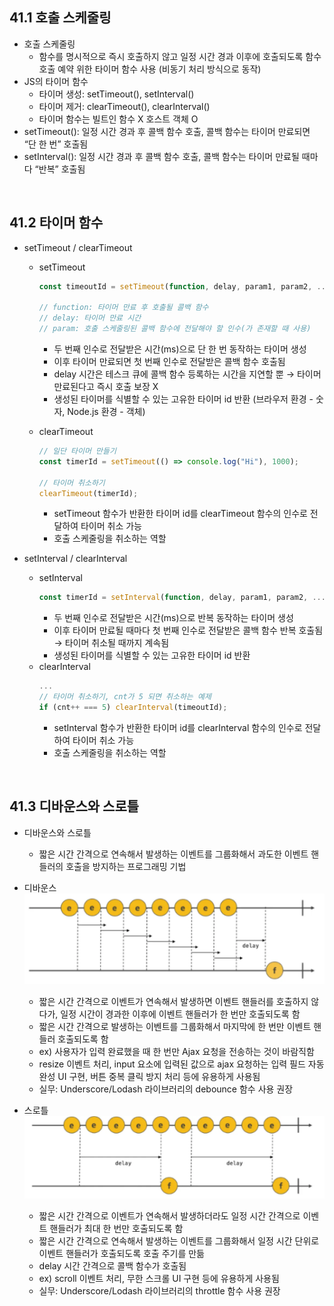 ## 41.1 호출 스케줄링

- 호출 스케줄링
  - 함수를 명시적으로 즉시 호출하지 않고 일정 시간 경과 이후에 호출되도록 함수 호출 예약 위한 타이머 함수 사용 (비동기 처리 방식으로 동작)
- JS의 타이머 함수
  - 타이머 생성: setTimeout(), setInterval()
  - 타이머 제거: clearTimeout(), clearInterval()
  - 타이머 함수는 빌트인 함수 X 호스트 객체 O
- setTimeout(): 일정 시간 경과 후 콜백 함수 호출, 콜백 함수는 타이머 만료되면 “단 한 번” 호출됨
- setInterval(): 일정 시간 경과 후 콜백 함수 호출, 콜백 함수는 타이머 만료될 때마다 “반복” 호출됨

<br>

## 41.2 타이머 함수

- setTimeout / clearTimeout

  - setTimeout

    ```jsx
    const timeoutId = setTimeout(function, delay, param1, param2, ...);

    // function: 타이머 만료 후 호출될 콜백 함수
    // delay: 타이머 만료 시간
    // param: 호출 스케줄링된 콜백 함수에 전달해야 할 인수(가 존재할 때 사용)
    ```

    - 두 번째 인수로 전달받은 시간(ms)으로 단 한 번 동작하는 타이머 생성
    - 이후 타이머 만료되면 첫 번째 인수로 전달받은 콜백 함수 호출됨
    - delay 시간은 테스크 큐에 콜백 함수 등록하는 시간을 지연할 뿐 → 타이머 만료된다고 즉시 호출 보장 X
    - 생성된 타이머를 식별할 수 있는 고유한 타이머 id 반환 (브라우저 환경 - 숫자, Node.js 환경 - 객체)

  - clearTimeout

    ```jsx
    // 일단 타이머 만들기
    const timerId = setTimeout(() => console.log("Hi"), 1000);

    // 타이머 취소하기
    clearTimeout(timerId);
    ```

    - setTimeout 함수가 반환한 타이머 id를 clearTimeout 함수의 인수로 전달하여 타이머 취소 가능
    - 호출 스케줄링을 취소하는 역할

- setInterval / clearInterval
  - setInterval
    ```jsx
    const timerId = setInterval(function, delay, param1, param2, ...);
    ```
    - 두 번째 인수로 전달받은 시간(ms)으로 반복 동작하는 타이머 생성
    - 이후 타이머 만료될 때마다 첫 번째 인수로 전달받은 콜백 함수 반복 호출됨 → 타이머 취소될 때까지 계속됨
    - 생성된 타이머를 식별할 수 있는 고유한 타이머 id 반환
  - clearInterval
    ```jsx
    ...
    // 타이머 취소하기, cnt가 5 되면 취소하는 예제
    if (cnt++ === 5) clearInterval(timeoutId);
    ```
    - setInterval 함수가 반환한 타이머 id를 clearInterval 함수의 인수로 전달하여 타이머 취소 가능
    - 호출 스케줄링을 취소하는 역할

<br>

## 41.3 디바운스와 스로틀

- 디바운스와 스로틀
  - 짧은 시간 간격으로 연속해서 발생하는 이벤트를 그룹화해서 과도한 이벤트 핸들러의 호출을 방지하는 프로그래밍 기법
- 디바운스
  <br><img src="./images/chap41-1.png" alt="41-1" width="500px">

  - 짧은 시간 간격으로 이벤트가 연속해서 발생하면 이벤트 핸들러를 호출하지 않다가, 일정 시간이 경과한 이후에 이벤트 핸들러가 한 번만 호출되도록 함
  - 짧은 시간 간격으로 발생하는 이벤트를 그룹화해서 마지막에 한 번만 이벤트 핸들러 호출되도록 함
  - ex) 사용자가 입력 완료했을 때 한 번만 Ajax 요청을 전송하는 것이 바람직함
  - resize 이벤트 처리, input 요소에 입력된 값으로 ajax 요청하는 입력 필드 자동 완성 UI 구현, 버튼 중복 클릭 방지 처리 등에 유용하게 사용됨
  - 실무: Underscore/Lodash 라이브러리의 debounce 함수 사용 권장

- 스로틀
  <br><img src="./images/chap41-2.png" alt="41-2" width="500px">

  - 짧은 시간 간격으로 이벤트가 연속해서 발생하더라도 일정 시간 간격으로 이벤트 핸들러가 최대 한 번만 호출되도록 함
  - 짧은 시간 간격으로 연속해서 발생하는 이벤트를 그룹화해서 일정 시간 단위로 이벤트 핸들러가 호출되도록 호출 주기를 만듦
  - delay 시간 간격으로 콜백 함수가 호출됨
  - ex) scroll 이벤트 처리, 무한 스크롤 UI 구현 등에 유용하게 사용됨
  - 실무: Underscore/Lodash 라이브러리의 throttle 함수 사용 권장
